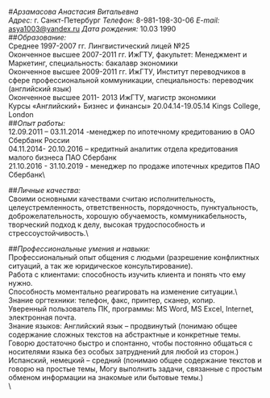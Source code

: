 #*Арзамасова Анастасия Витальевна*  
*Адрес:* г. Санкт-Петербург
*Телефон:* 8-981-198-30-06
*E-mail:* asya1003@yandex.ru 
*Дата рождения:* 10.03 1990  
##*Образование:*  
Среднее 1997-2007 гг. Лингвистический лицей №25\
Оконченное высшее 2007-2011 гг. ИжГТУ, факультет: Менеджмент и Маркетинг, специальность: бакалавр экономики\
Оконченное высшее 2009-2011 гг. ИжГТУ, Институт переводчиков в сфере профессиональной коммуникации, специальность: переводчик (английский язык)\
Оконченное высшее 2011- 2013 ИжГТУ, магистр экономики\
Курсы «Английский+ Бизнес и финансы»  20.04.14-19.05.14 Kings College, London\
##*Опыт работы:*\
12.09.2011 – 03.11.2014 -менеджер по ипотечному кредитованию в ОАО Сбербанк России\
04.11.2014- 20.10.2016 – кредитный аналитик отдела кредитования малого бизнеса ПАО Сбербанк\
21.10.2016 - 31.10.2019 - менеджер по продаже ипотечных кредитов ПАО Сбербанк\

##*Личные качества:*\
Своими основными качествами считаю исполнительность, целеустремленность, ответственность, порядочность, пунктуальность, доброжелательность, хорошую обучаемость, коммуникабельность,     творческий подход к делу, высокая трудоспособность и стрессоустойчивость.\

##*Профессиональные умения и навыки:*\
Профессиональный опыт общения с людьми (разрешение конфликтных ситуаций, а так же юридическое консультирование).\
Работа с клиентами: способность изучить клиента и понять что ему нужно.\
Способность моментально реагировать на изменение ситуации.\ 
Знание оргтехники: телефон, факс, принтер, сканер, копир.\
Уверенный пользователь ПК, программы: MS Word, MS Exсel, Internet, электронная почта.\
Знание языков: Английский язык – продвинутый (понимаю общее содержание сложных текстов на абстрактные и конкретные темы. Говорю достаточно быстро и спонтанно, чтобы постоянно общаться с носителями языка без особых затруднений для любой из сторон.)\
Испанский, немецкий – средний (понимаю общее содержание текстов и говорю на простые темы, Могу выполнить задачи, связанные с простым обменом информации на знакомые или бытовые темы.)\
\
